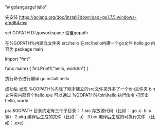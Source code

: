 "# golanguageHello" 

先安装 https://golang.org/doc/install?download=go1.7.5.windows-amd64.msi

 set GOPATH D:\goworkspace 设置gopath
 
 在%GOPATH%内建立文件夹 src/hello  在src/hello内建一个go文件 hello.go 内容为
 package main

import "fmt"

func main() {
    fmt.Printf("hello, world\n")
}

执行命令进行编译
go install hello

成功后 发现 %GOPATH%内除了刚才建立的src文件夹外多了一个bin文件夹 bin文件夹内部有个hello.exe
可以通过 %GOPATH%\bin\hello 执行命令 
打印出 hello, world


ps:
 $GOPATH 目录约定有三个子目录：
1.src 存放源代码（比如：.go .c .h .s等）
2.pkg 编译后生成的文件（比如：.a）
3.bin 编译后生成的可执行文件 （比如：.exe）